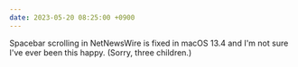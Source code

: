 ```yaml
---
date: 2023-05-20 08:25:00 +0900
---
```


Spacebar scrolling in NetNewsWire is fixed in macOS 13.4 and I'm not sure I've ever been this happy. (Sorry, three children.)
